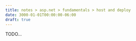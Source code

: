```yaml
---
title: notes > asp.net > fundamentals > host and deploy
date: 3000-01-01T00:00:00-06:00
draft: true
---
```


TODO...
